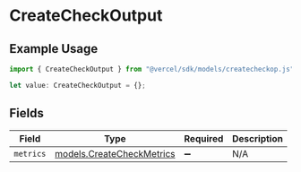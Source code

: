 # CreateCheckOutput

## Example Usage

```typescript
import { CreateCheckOutput } from "@vercel/sdk/models/createcheckop.js";

let value: CreateCheckOutput = {};
```

## Fields

| Field                                                        | Type                                                         | Required                                                     | Description                                                  |
| ------------------------------------------------------------ | ------------------------------------------------------------ | ------------------------------------------------------------ | ------------------------------------------------------------ |
| `metrics`                                                    | [models.CreateCheckMetrics](../models/createcheckmetrics.md) | :heavy_minus_sign:                                           | N/A                                                          |